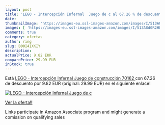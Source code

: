 ```yaml
---
layout: post
title: 'LEGO - Intercepción Infernal  Juego de c al 67.26 % de descuento'
date: 
thumbnailImage: 'https://images-eu.ssl-images-amazon.com/images/I/513A8d0R2HL._SL200_.jpg'
images: [ 'https://images-eu.ssl-images-amazon.com/images/I/513A8d0R2HL._SL200_.jpg' ]
comments: true
category: ofertas
author: ring
slug: B00I4IXKIY
description:
actualPrice: 9.82 EUR
comparePrice: 29.99 EUR
inStock: true
---
```


Está [LEGO - Intercepción Infernal  Juego de construcción  70162 ](https://www.amazon.es/dp/B00I4IXKIY/?tag=tolees-21) con 67.26 de descuento por 9.82 EUR (original: 29.99 EUR) en el siguiente enlace!

[![LEGO - Intercepción Infernal  Juego de c](https://images-eu.ssl-images-amazon.com/images/I/513A8d0R2HL._SL200_.jpg)](https://www.amazon.es/dp/B00I4IXKIY/?tag=tolees-21)

[Ver la oferta!!](https://www.amazon.es/dp/B00I4IXKIY/?tag=tolees-21)

Links participate in Amazon Associate program and might generate a comission on qualifying sales


